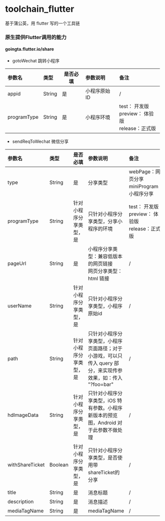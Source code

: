 # toolchain_flutter

基于蒲公英，用 flutter 写的一个工具链



### 原生提供Flutter调用的能力

#### goingta.flutter.io/share

- gotoWechat 跳转小程序

| 参数名      | 类型   | 是否必填 | 参数说明      | 备注                                                     |
| :---------- | :----- | -------- | :------------ | :------------------------------------------------------- |
| appid       | String | 是       | 小程序原始 ID | /                                                        |
| programType | String | 是       | 小程序环境    | test： 开发版<br />preview： 体验版<br />release：正式版 |

- sendReqToWechat 微信分享

| 参数名          | 类型    | 是否必填               | 参数说明                                                     | 备注                                                     |
| :-------------- | :------ | ---------------------- | :----------------------------------------------------------- | :------------------------------------------------------- |
| type            | String  | 是                     | 分享类型                                                     | webPage：网页分享<br />miniProgram：小程序分享           |
| programType     | String  | 针对小程序分享类型，是 | 只针对小程序分享类型，分享小程序的环境                       | test： 开发版<br />preview： 体验版<br />release：正式版 |
| pageUrl         | String  | 是                     | 小程序分享类型：兼容低版本的网页链接<br />网页分享类型：html 链接 | /                                                        |
| userName        | String  | 针对小程序分享类型，是 | 只针对小程序分享类型，小程序原始id                           | /                                                        |
| path            | String  | 针对小程序分享类型，是 | 只针对小程序分享类型，小程序页面路径；对于小游戏，可以只传入 query 部分，来实现传参效果，如：传入 "?foo=bar" | /                                                        |
| hdImageData     | String  | 针对小程序分享类型，是 | 只针对小程序分享类型，iOS 特有参数。小程序新版本的预览图，Android 对于此参数不做处理 | /                                                        |
| withShareTicket | Boolean | 针对小程序分享类型，是 | 只针对小程序分享类型，是否使用带shareTicket的分享            | /                                                        |
| title           | String  | 是                     | 消息标题                                                     | /                                                        |
| description     | String  | 是                     | 消息描述                                                     | /                                                        |
| mediaTagName    | String  | 是                     | mediaTagName                                                 | /                                                        |

